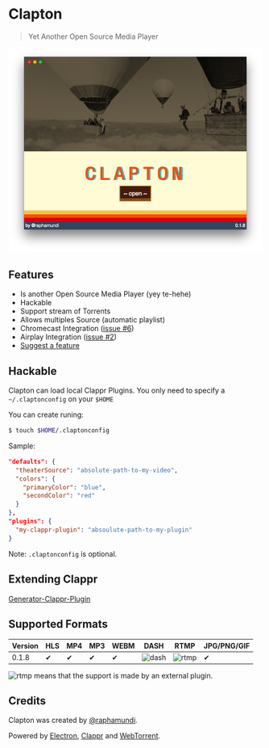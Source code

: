 # Clapton

> Yet Another Open Source Media Player

![Example](assets/images/clapton.png)

## Features

- Is another Open Source Media Player (yey te-hehe)
- Hackable
- Support stream of Torrents
- Allows multiples Source (automatic playlist)
- Chromecast Integration ([issue #6](https://github.com/raphamorim/clapton/issues/6))
- Airplay Integration ([issue #2](https://github.com/raphamorim/clapton/issues/6))
- [Suggest a feature](https://github.com/raphamorim/clapton/issues/new)

## Hackable

Clapton can load local Clappr Plugins. You only need to specify a `~/.claptonconfig` on your `$HOME`

You can create runing:

```bash
$ touch $HOME/.claptonconfig
```
Sample:

```json
"defaults": {
  "theaterSource": "absolute-path-to-my-video",
  "colors": {
    "primaryColor": "blue",
    "secondColor": "red"
  }
},
"plugins": {
  "my-clappr-plugin": "absoulute-path-to-my-plugin"
}
```

Note: `.claptonconfig` is optional.

## Extending Clappr

[Generator-Clappr-Plugin](https://github.com/clappr/generator-clappr-plugin)

## Supported Formats

Version       |HLS|MP4|MP3|WEBM| DASH | RTMP | JPG/PNG/GIF |
-------------|---|---|---|----|------|------|-------------|
 0.1.8 | ✔ | ✔ | ✔ |  ✔ | ![dash](http://flv.io/external3.png) | ![rtmp](http://flv.io/external3.png) | ✔

![rtmp](http://flv.io/external3.png) means that the support is made by an external plugin.

## Credits

Clapton was created by [@raphamundi](https://twitter.com/raphamundi).

Powered by [Electron](https://github.com/electron/electron), [Clappr](github.com/clappr/clappr) and [WebTorrent](https://github.com/webtorrent/webtorrent).

